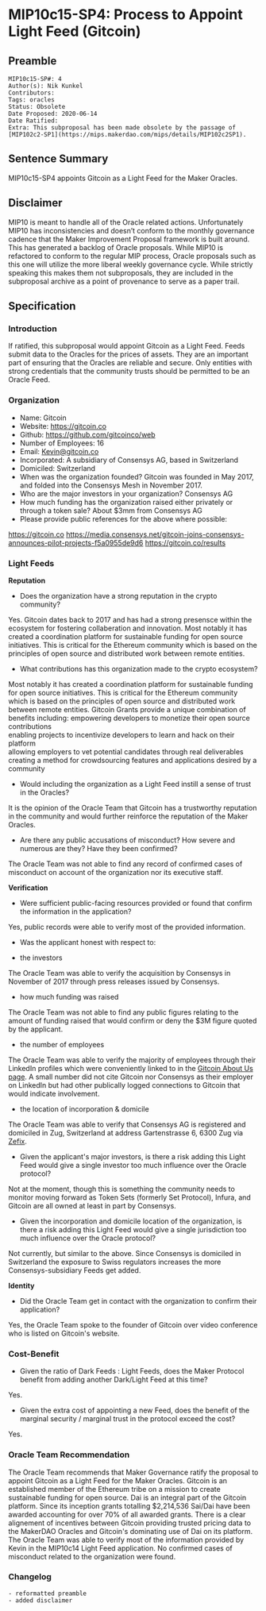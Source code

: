 # MIP10c15-SP4: Process to Appoint Light Feed (Gitcoin)

## Preamble

```
MIP10c15-SP#: 4
Author(s): Nik Kunkel
Contributors:
Tags: oracles
Status: Obsolete
Date Proposed: 2020-06-14
Date Ratified:
Extra: This subproposal has been made obsolete by the passage of [MIP102c2-SP1](https://mips.makerdao.com/mips/details/MIP102c2SP1).
```

## Sentence Summary
MIP10c15-SP4 appoints Gitcoin as a Light Feed for the Maker Oracles.

## Disclaimer
MIP10 is meant to handle all of the Oracle related actions. Unfortunately MIP10 has inconsistencies and doesn’t conform to the monthly governance cadence that the Maker Improvement Proposal framework is built around. This has generated a backlog of Oracle proposals. While MIP10 is refactored to conform to the regular MIP process, Oracle proposals such as this one will utilize the more liberal weekly governance cycle. While strictly speaking this makes them not subproposals, they are included in the subproposal archive as a point of provenance to serve as a paper trail.

## Specification

### Introduction

If ratified, this subproposal would appoint Gitcoin as a Light Feed. Feeds submit data to the Oracles for the prices of assets. They are an important part of ensuring that the Oracles are reliable and secure. Only entities with strong credentials that the community trusts should be permitted to be an Oracle Feed.

### Organization
- Name: Gitcoin
- Website: https://gitcoin.co
- Github: https://github.com/gitcoinco/web
- Number of Employees: 16
- Email: Kevin@gitcoin.co
- Incorporated: A subsidiary of Consensys AG, based in Switzerland
- Domiciled: Switzerland
- When was the organization founded?  Gitcoin was founded in May 2017, and folded into the Consensys Mesh in November 2017.
- Who are the major investors in your organization? Consensys AG
- How much funding has the organization raised either privately or through a token sale?  About $3mm from Consensys AG
- Please provide public references for the above where possible:

https://gitcoin.co
https://media.consensys.net/gitcoin-joins-consensys-announces-pilot-projects-f5a0955de9d6
https://gitcoin.co/results

### Light Feeds

**Reputation**

- Does the organization have a strong reputation in the crypto community?

Yes. Gitcoin dates back to 2017 and has had a strong presensce within the ecosystem for fostering collaberation and innovation. Most notably it has created a coordination platform for sustainable funding for open source initiatives. This is critical for the Ethereum community which is based on the principles of open source and distributed work between remote entities.

- What contributions has this organization made to the crypto ecosystem?

Most notably it has created a coordination platform for sustainable funding for open source initiatives. This is critical for the Ethereum community which is based on the principles of open source and distributed work between remote entities. Gitcoin Grants provide a unique combination of benefits including:
	empowering developers to monetize their open source contributions    
	enabling projects to incentivize developers to learn and hack on their platform    
	allowing employers to vet potential candidates through real deliverables    
	creating a method for crowdsourcing features and applications desired by a community     

- Would including the organization as a Light Feed instill a sense of trust in the Oracles?

It is the opinion of the Oracle Team that Gitcoin has a trustworthy reputation in the community and would further reinforce the reputation of the Maker Oracles.

- Are there any public accusations of misconduct? How severe and numerous are they? Have they been confirmed?

The Oracle Team was not able to find any record of confirmed cases of misconduct on account of the organization nor its executive staff.

**Verification**

- Were sufficient public-facing resources provided or found that confirm the information in the application?

Yes, public records were able to verify most of the provided information.

- Was the applicant honest with respect to:

- the investors

The Oracle Team was able to verify the acquisition by Consensys in November of 2017 through press releases issued by Consensys.

- how much funding was raised

The Oracle Team was not able to find any public figures relating to the amount of funding raised that would confirm or deny the $3M figure quoted by the applicant.

- the number of employees

The Oracle Team was able to verify the majority of employees through their LinkedIn profiles which were conveniently linked to in the [Gitcoin About Us page](https://gitcoin.co/about). A small number did not cite Gitcoin nor Consensys as their employer on LinkedIn but had other publically logged connections to Gitcoin that would indicate involvement.

- the location of incorporation & domicile

The Oracle Team was able to verify that Consensys AG is registered and domiciled in Zug, Switzerland at address Gartenstrasse 6, 6300 Zug via [Zefix](https://www.zefix.ch/en/search/entity/list/firm/1266173).

- Given the applicant's major investors, is there a risk adding this Light Feed would give a single investor too much influence over the Oracle protocol?

Not at the moment, though this is something the community needs to monitor moving forward as Token Sets (formerly Set Protocol), Infura, and Gitcoin are all owned at least in part by Consensys.

- Given the incorporation and domicile location of the organization, is there a risk adding this Light Feed would give a single jurisdiction too much influence over the Oracle protocol?

Not currently, but similar to the above. Since Consensys is domiciled in Switzerland the exposure to Swiss regulators increases the more Consensys-subsidiary Feeds get added.

**Identity**

- Did the Oracle Team get in contact with the organization to confirm their application?

Yes, the Oracle Team spoke to the founder of Gitcoin over video conference who is listed on Gitcoin's website.

### Cost-Benefit

- Given the ratio of Dark Feeds : Light Feeds, does the Maker Protocol benefit from adding another Dark/Light Feed at this time?

Yes.

- Given the extra cost of appointing a new Feed, does the benefit of the marginal security / marginal trust in the protocol exceed the cost?

Yes.

### Oracle Team Recommendation

The Oracle Team recommends that Maker Governance ratify the proposal to appoint Gitcoin as a Light Feed for the Maker Oracles.
Gitcoin is an established member of the Ethereum tribe on a mission to create sustainable funding for open source. Dai is an integral part of the Gitcoin platform. Since its inception grants totalling $2,214,536 Sai/Dai have been awarded accounting for over 70% of all awarded grants. There is a clear alignement of incentives between Gitcoin providing trusted pricing data to the MakerDAO Oracles and Gitcoin's dominating use of Dai on its platform. The Oracle Team was able to verify most of the information provided by Kevin in the MIP10c14 Light Feed application. No confirmed cases of misconduct related to the organization were found.

### Changelog
	- reformatted preamble
	- added disclaimer
